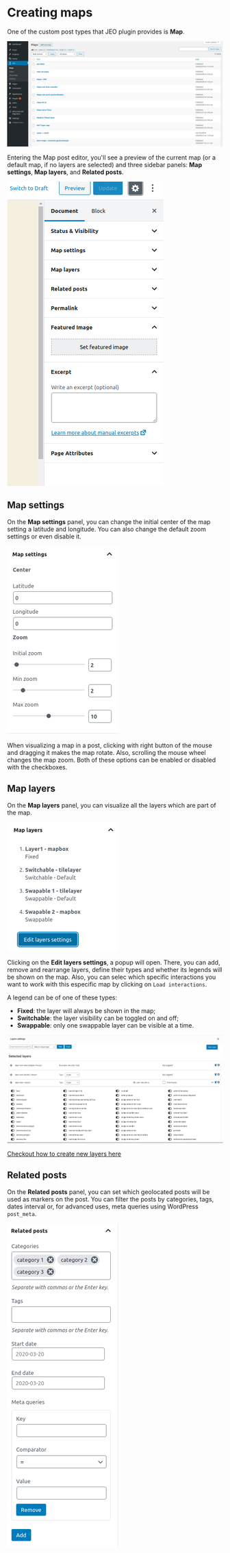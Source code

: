 # Creating maps

One of the custom post types that JEO plugin provides is **Map**.

![Post Type Maps](img/post-type-maps.png)

Entering the Map post editor, you'll see a preview of the current map (or a default map, if no layers are selected) and three sidebar panels: **Map settings**, **Map layers**, and **Related posts**.

![Map Sidebar](img/map-sidebar.png)

## Map settings

On the **Map settings** panel, you can change the initial center of the map setting a latitude and longitude. You can also change the default zoom settings or even disable it.

![Map settings](img/map-settings.png)

When visualizing a map in a post, clicking with right button of the mouse and dragging it makes the map rotate. Also, scrolling the mouse wheel changes the map zoom. Both of these options can be enabled or disabled with the checkboxes.

## Map layers

On the **Map layers** panel, you can visualize all the layers which are part of the map.

![Map Layers](img/map-layers.png)

Clicking on the **Edit layers settings**, a popup will open. There, you can add, remove and rearrange layers, define their types and whether its legends will be shown on the map. Also, you can selec which specific interactions you want to work with this especific map by clicking on `Load interactions`.

A legend can be of one of these types:

- **Fixed**: the layer will always be shown in the map;
- **Switchable**: the layer visibility can be toggled on and off;
- **Swappable**: only one swappable layer can be visible at a time.

![Layer settings](img/layer-settings.png)

[Checkout how to create new layers here](layer-post.md)

## Related posts

On the **Related posts** panel, you can set which geolocated posts will be used as markers on the post. You can filter the posts by categories, tags, dates interval or, for advanced uses, meta queries using WordPress `post_meta`.

![Related posts](img/related-posts.png)
